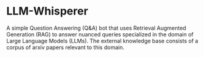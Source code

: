 # LLM-Whisperer

A simple Question Answering (Q&A) bot that uses Retrieval Augmented Generation (RAG) to answer nuanced queries specialized in the domain of Large Language Models (LLMs). The external knowledge base consists of a corpus of arxiv papers relevant to this domain.
